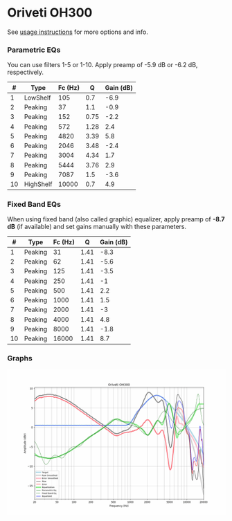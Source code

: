 # Oriveti OH300
See [usage instructions](https://github.com/jaakkopasanen/AutoEq#usage) for more options and info.

### Parametric EQs
You can use filters 1-5 or 1-10. Apply preamp of -5.9 dB or -6.2 dB, respectively.

|   # | Type      |   Fc (Hz) |    Q |   Gain (dB) |
|-----|-----------|-----------|------|-------------|
|   1 | LowShelf  |       105 | 0.7  |        -6.9 |
|   2 | Peaking   |        37 | 1.1  |        -0.9 |
|   3 | Peaking   |       152 | 0.75 |        -2.2 |
|   4 | Peaking   |       572 | 1.28 |         2.4 |
|   5 | Peaking   |      4820 | 3.39 |         5.8 |
|   6 | Peaking   |      2046 | 3.48 |        -2.4 |
|   7 | Peaking   |      3004 | 4.34 |         1.7 |
|   8 | Peaking   |      5444 | 3.76 |         2.9 |
|   9 | Peaking   |      7087 | 1.5  |        -3.6 |
|  10 | HighShelf |     10000 | 0.7  |         4.9 |

### Fixed Band EQs
When using fixed band (also called graphic) equalizer, apply preamp of **-8.7 dB** (if available) and set gains manually with these parameters.

|   # | Type    |   Fc (Hz) |    Q |   Gain (dB) |
|-----|---------|-----------|------|-------------|
|   1 | Peaking |        31 | 1.41 |        -8.3 |
|   2 | Peaking |        62 | 1.41 |        -5.6 |
|   3 | Peaking |       125 | 1.41 |        -3.5 |
|   4 | Peaking |       250 | 1.41 |        -1   |
|   5 | Peaking |       500 | 1.41 |         2.2 |
|   6 | Peaking |      1000 | 1.41 |         1.5 |
|   7 | Peaking |      2000 | 1.41 |        -3   |
|   8 | Peaking |      4000 | 1.41 |         4.8 |
|   9 | Peaking |      8000 | 1.41 |        -1.8 |
|  10 | Peaking |     16000 | 1.41 |         8.7 |

### Graphs
![](./Oriveti%20OH300.png)
